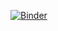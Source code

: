 [![Binder](https://mybinder.org/badge_logo.svg)](https://mybinder.org/v2/gh/emsharpe1/my-first-repo/HEAD)
